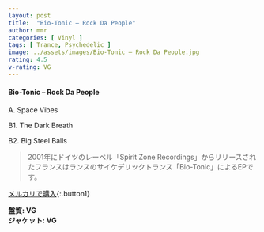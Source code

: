 ```yaml
---
layout: post
title:  "Bio-Tonic – Rock Da People"
author: mmr
categories: [ Vinyl ]
tags: [ Trance, Psychedelic ]
image: ../assets/images/Bio-Tonic – Rock Da People.jpg
rating: 4.5
v-rating: VG
---
```


#### Bio-Tonic – Rock Da People

A. Space Vibes

B1. The Dark Breath

B2. Big Steel Balls

> 2001年にドイツのレーベル「Spirit Zone Recordings」からリリースされたフランスはランスのサイケデリックトランス「Bio-Tonic」によるEPです。


[メルカリで購入](https://jp.mercari.com/item/m24588285064){:.button1}

<div class="mt-4 mb-4 d-flex align-items-center">
<strong class="mr-1">盤質: VG</strong>
</div>
<div class="mt-4 mb-4 d-flex align-items-center">
<strong class="mr-1">ジャケット: VG</strong>
</div>
